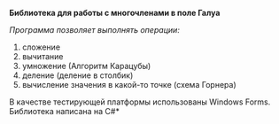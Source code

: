 **Библиотека для работы с многочленами в поле Галуа**

*Программа позволяет выполнять операции:*
1. сложение
2. вычитание
3. умножение (Алгоритм Карацубы)
4. деление (деление в столбик)
5. вычисление значения в какой-то точке (схема Горнера)

В качестве тестирующей платформы использованы Windows Forms.
Библиотека написана на C#*
